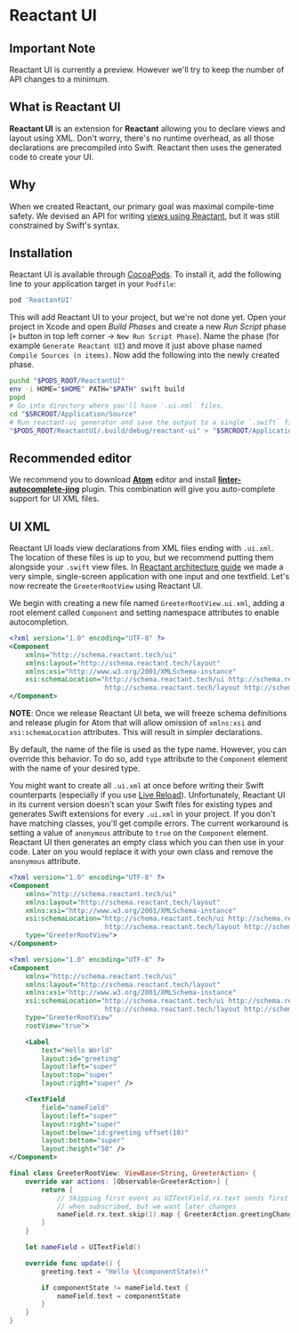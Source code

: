 # Reactant UI

## Important Note
Reactant UI is currently a preview. However we'll try to keep the number of API changes to a minimum.

## What is Reactant UI
**Reactant UI** is an extension for **Reactant** allowing you to declare views and layout using XML. Don't worry, there's no runtime overhead, as all those declarations are precompiled into Swift. Reactant then uses the generated code to create your UI.

## Why
When we created Reactant, our primary goal was maximal compile-time safety. We devised an API for writing [views using Reactant](../getting-started/quickstart.md), but it was still constrained by Swift's syntax.

## Installation
Reactant UI is available through [CocoaPods](http://cocoapods.org). To install it, add the following line to your application target in your `Podfile`:

```ruby
pod 'ReactantUI'
```

This will add Reactant UI to your project, but we're not done yet. Open your project in Xcode and open *Build Phases* and create a new *Run Script* phase (`+` button in top left corner -> `New Run Script Phase`). Name the phase (for example `Generate Reactant UI`) and move it just above phase named `Compile Sources (n items)`. Now add the following into the newly created phase.

```sh
pushd "$PODS_ROOT/ReactantUI"
env -i HOME="$HOME" PATH="$PATH" swift build
popd
# Go into directory where you'll have `.ui.xml` files.
cd "$SRCROOT/Application/Source"
# Run reactant-ui generator and save the output to a single `.swift` file
"$PODS_ROOT/ReactantUI/.build/debug/reactant-ui" > "$SRCROOT/Application/Generated/GeneratedUI.swift"
```

## Recommended editor

We recommend you to download [**Atom**](https://atom.io/) editor and install [**linter-autocomplete-jing**](https://atom.io/packages/linter-autocomplete-jing) plugin. This combination will give you auto-complete support for UI XML files.

## UI XML

Reactant UI loads view declarations from XML files ending with `.ui.xml`. The location of these files is up to you, but we recommend putting them alongside your `.swift` view files. In [Reactant architecture guide](../getting-started/architecture.md) we made a very simple, single-screen application with one input and one textfield. Let's now recreate the `GreeterRootView` using Reactant UI.

We begin with creating a new file named `GreeterRootView.ui.xml`, adding a root element called `Component` and setting namespace attributes to enable autocompletion.

```xml
<?xml version="1.0" encoding="UTF-8" ?>
<Component
    xmlns="http://schema.reactant.tech/ui"
    xmlns:layout="http://schema.reactant.tech/layout"
    xmlns:xsi="http://www.w3.org/2001/XMLSchema-instance"
    xsi:schemaLocation="http://schema.reactant.tech/ui http://schema.reactant.tech/ui.xsd
                        http://schema.reactant.tech/layout http://schema.reactant.tech/layout.xsd">
</Component>
```

**NOTE**: Once we release Reactant UI beta, we will freeze schema definitions and release plugin for Atom that will allow omission of `xmlns:xsi` and `xsi:schemaLocation` attributes. This will result in simpler declarations.

By default, the name of the file is used as the type name. However, you can override this behavior. To do so, add `type` attribute to the `Component` element with the name of your desired type.

You might want to create all `.ui.xml` at once before writing their Swift counterparts (especially if you use [Live Reload][live-reload]). Unfortunately, Reactant UI in its current version doesn't scan your Swift files for existing types and generates Swift extensions for every `.ui.xml` in your project. If you don't have matching classes, you'll get compile errors. The current workaround is setting a value of `anonymous` attribute to `true` on the `Component` element. Reactant UI then generates an empty class which you can then use in your code. Later on you would replace it with your own class and remove the `anonymous` attribute.

```xml
<?xml version="1.0" encoding="UTF-8" ?>
<Component
    xmlns="http://schema.reactant.tech/ui"
    xmlns:layout="http://schema.reactant.tech/layout"
    xmlns:xsi="http://www.w3.org/2001/XMLSchema-instance"
    xsi:schemaLocation="http://schema.reactant.tech/ui http://schema.reactant.tech/ui.xsd
                        http://schema.reactant.tech/layout http://schema.reactant.tech/layout.xsd"
    type="GreeterRootView">
</Component>
```



```xml
<?xml version="1.0" encoding="UTF-8" ?>
<Component
    xmlns="http://schema.reactant.tech/ui"
    xmlns:layout="http://schema.reactant.tech/layout"
    xmlns:xsi="http://www.w3.org/2001/XMLSchema-instance"
    xsi:schemaLocation="http://schema.reactant.tech/ui http://schema.reactant.tech/ui.xsd
                        http://schema.reactant.tech/layout http://schema.reactant.tech/layout.xsd"
    type="GreeterRootView"
    rootView="true">

    <Label
        text="Hello World"
        layout:id="greeting"
        layout:left="super"
        layout:top="super"
        layout:right="super" />

    <TextField
        field="nameField"
        layout:left="super"
        layout:right="super"
        layout:below="id:greeting offset(10)"
        layout:bottom="super"
        layout:height="50" />
</Component>
```


```swift
final class GreeterRootView: ViewBase<String, GreeterAction> {
    override var actions: [Observable<GreeterAction>] {
        return [
            // Skipping first event as UITextField.rx.text sends first value
            // when subscribed, but we want later changes
            nameField.rx.text.skip(1).map { GreeterAction.greetingChanged($0 ?? "") }
        ]
    }

    let nameField = UITextField()

    override func update() {
        greeting.text = "Hello \(componentState)!"

        if componentState != nameField.text {
            nameField.text = componentState
        }
    }
}
```

[live-reload]: (./live-reload.md)
